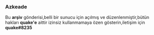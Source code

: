### Azkeade

Bu **arşiv** gönderisi,belli bir sunucu için açılmış ve düzenlenmiştir,bütün hakları **quake'e** aittir izinsiz kullanmamaya özen gösterin,iletişim için **quake#8235**
